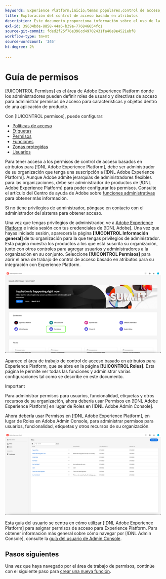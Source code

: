 ```yaml
---
keywords: Experience Platform;inicio;temas populares;control de acceso;control de acceso basado en atributos;ABAC
title: Exploración del control de acceso basado en atributos
description: Este documento proporciona información sobre el uso de la interfaz Permisos en Adobe Experience Platform
exl-id: 39634bde-8858-44a6-b39a-776846654fc1
source-git-commit: fded2f25f76e396cd49702431fa40e8e4521ebf8
workflow-type: tm+mt
source-wordcount: '346'
ht-degree: 2%

---
```


# Guía de permisos

[!UICONTROL Permisos] es el área de Adobe Experience Platform donde los administradores pueden definir roles de usuario y directivas de acceso para administrar permisos de acceso para características y objetos dentro de una aplicación de producto.

Con [!UICONTROL permisos], puede configurar:

* [Políticas de acceso](./policies.md)
* [Etiquetas](./labels.md)
* [Permisos](./permissions.md)
* [Funciones](./roles.md)
* [Zonas protegidas](./sandboxes.md)
* [Usuarios](./users.md)

Para tener acceso a los permisos de control de acceso basados en atributos para [!DNL Adobe Experience Platform], debe ser administrador de su organización que tenga una suscripción a [!DNL Adobe Experience Platform]. Aunque Adobe admite jerarquías de administradores flexibles para las organizaciones, debe ser administrador de productos de [!DNL Adobe Experience Platform] para poder configurar los permisos. Consulte el artículo del Centro de ayuda de Adobe sobre [funciones administrativas](https://helpx.adobe.com/enterprise/using/admin-roles.html) para obtener más información.

Si no tiene privilegios de administrador, póngase en contacto con el administrador del sistema para obtener acceso.

Una vez que tengas privilegios de administrador, ve a [Adobe Experience Platform](https://experience.adobe.com/) e inicia sesión con tus credenciales de [!DNL Adobe]. Una vez que hayas iniciado sesión, aparecerá la página **[!UICONTROL Información general]** de tu organización para la que tengas privilegios de administrador. Esta página muestra los productos a los que está suscrita su organización, junto con otros controles para agregar usuarios y administradores a la organización en su conjunto. Seleccione **[!UICONTROL Permisos]** para abrir el área de trabajo de control de acceso basado en atributos para su integración con Experience Platform.

![flac-select-product](../../images/flac-ui/flac-select-product.png)

Aparece el área de trabajo de control de acceso basado en atributos para Experience Platform, que se abre en la página **[!UICONTROL Roles]**. Esta página le permite ver todas las funciones y administrar varias configuraciones tal como se describe en este documento.

>[!IMPORTANT]
>
>Para administrar permisos para usuarios, funcionalidad, etiquetas y otros recursos de su organización, ahora debería usar Permisos en [!DNL Adobe Experience Platform] en lugar de Roles en [!DNL Adobe Admin Console].

Ahora debería usar Permisos en [!DNL Adobe Experience Platform], en lugar de Roles en Adobe Admin Console, para administrar permisos para usuarios, funcionalidad, etiquetas y otros recursos de su organización.

![flac-select-roles](../../images/flac-ui/flac-select-roles.png)

Esta guía del usuario se centra en cómo utilizar [!DNL Adobe Experience Platform] para asignar permisos de acceso para Experience Platform. Para obtener información más general sobre cómo navegar por [!DNL Admin Console], consulte la [guía del usuario de Admin Console](https://helpx.adobe.com/es/enterprise/using/admin-console.html).

## Pasos siguientes

Una vez que haya navegado por el área de trabajo de permisos, continúe con el siguiente paso para [crear una nueva función](roles.md).

